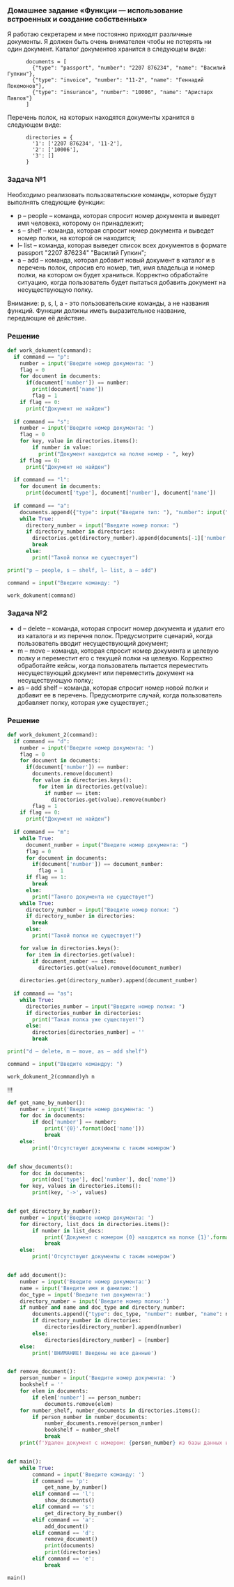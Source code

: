 ### Домашнее задание «Функции — использование встроенных и создание собственных»


Я работаю секретарем и мне постоянно приходят различные документы. Я должен быть очень внимателен чтобы не потерять ни один документ. Каталог документов хранится в следующем виде:
```
      documents = [
        {"type": "passport", "number": "2207 876234", "name": "Василий Гупкин"},
        {"type": "invoice", "number": "11-2", "name": "Геннадий Покемонов"},
        {"type": "insurance", "number": "10006", "name": "Аристарх Павлов"}
      ]
```
Перечень полок, на которых находятся документы хранится в следующем виде:
```
      directories = {
        '1': ['2207 876234', '11-2'],
        '2': ['10006'],
        '3': []
      }
```


### Задача №1

Необходимо реализовать пользовательские команды, которые будут выполнять следующие функции:

- p – people – команда, которая спросит номер документа и выведет имя человека, которому он принадлежит;
- s – shelf – команда, которая спросит номер документа и выведет номер полки, на которой он находится;
- l– list – команда, которая выведет список всех документов в формате passport "2207 876234" "Василий Гупкин";
- a – add – команда, которая добавит новый документ в каталог и в перечень полок, спросив его номер, тип, имя владельца и номер полки, на котором он будет храниться. Корректно обработайте ситуацию, когда пользователь будет пытаться добавить документ на несуществующую полку.

Внимание: p, s, l, a - это пользовательские команды, а не названия функций. Функции должны иметь выразительное название, передающие её действие.

### Решение
```Python
def work_dokument(command):
  if command == "p":
    number = input('Введите номер документа: ')
    flag = 0
    for document in documents:
      if(document['number']) == number:
        print(document['name'])
        flag = 1
    if flag == 0:
      print("Документ не найден")
    
  if command == "s":
    number = input('Введите номер документа: ')
    flag = 0
    for key, value in directories.items():
        if number in value:
          print("Документ находится на полке номер - ", key)
    if flag == 0:
      print("Документ не найден")
      
  if command == "l":
    for document in documents:
      print(document['type'], document['number'], document['name'])
      
  if command == "a":
    documents.append({"type": input("Введите тип: "), "number": input("Введите номер: "), "name": input("Введите имя: ")})
    while True:
      directory_number = input("Введите номер полки: ")
      if directory_number in directories:
        directories.get(directory_number).append(documents[-1]['number'])
        break
      else:
        print("Такой полки не существует")

print("p – people, s – shelf, l– list, a – add")

command = input("Введите команду: ")

work_dokument(command)
```


### Задача №2

- d – delete – команда, которая спросит номер документа и удалит его из каталога и из перечня полок. Предусмотрите сценарий, когда пользователь вводит несуществующий документ;
- m – move – команда, которая спросит номер документа и целевую полку и переместит его с текущей полки на целевую. Корректно обработайте кейсы, когда пользователь пытается переместить несуществующий документ или переместить документ на несуществующую полку;
- as – add shelf – команда, которая спросит номер новой полки и добавит ее в перечень. Предусмотрите случай, когда пользователь добавляет полку, которая уже существует.;

### Решение
```Python
def work_dokument_2(command):
  if command == "d":
    number = input('Введите номер документа: ')
    flag = 0
    for document in documents:
      if(document['number']) == number:
        documents.remove(document)
        for value in directories.keys():
          for item in directories.get(value):
            if number == item:
              directories.get(value).remove(number)
        flag = 1
    if flag == 0:
      print("Документ не найден")
  
  if command == "m":
    while True:
      document_number = input("Введите номер документа: ")
      flag = 0
      for document in documents:
        if(document['number']) == document_number:
          flag = 1
      if flag == 1:
        break
      else:
        print("Такого документа не существует")
    while True:
      directory_number = input("Введите номер полки: ")
      if directory_number in directories:
        break
      else:
        print("Такой полки не существует!")

    for value in directories.keys():
      for item in directories.get(value):
        if document_number == item:
          directories.get(value).remove(document_number)
          
    directories.get(directory_number).append(document_number)
    
  if command == "as":
    while True:
      directories_number = input("Введите номер полки: ")
      if directories_number in directories:
        print("Такая полка уже существует!")
      else:
        directories[directories_number] = ''
        break

print("d – delete, m – move, as – add shelf")

command = input("Введите командру: ")

work_dokument_2(command)yh n
```

!!!

```Python
def get_name_by_number():
    number = input('Введите номер документа: ')
    for doc in documents:
        if doc['number'] == number:
            print('{0}'.format(doc['name']))
            break
    else:
        print('Отсутствуют документы с таким номером')


def show_documents():
    for doc in documents:
        print(doc['type'], doc['number'], doc['name'])
    for key, values in directories.items():
        print(key, '->', values)


def get_directory_by_number():
    number = input('Введите номер документа: ')
    for directory, list_docs in directories.items():
        if number in list_docs:
            print('Документ с номером {0} находится на полке {1}'.format(number, directory))
            break
    else:
        print('Отсутствуют документы с таким номером')


def add_document():
    number = input('Введите номер документа:')
    name = input('Введите имя и фамилию:')
    doc_type = input('Введите тип документа:')
    directory_number = input('Введите номер полки:')
    if number and name and doc_type and directory_number:
        documents.append({"type": doc_type, "number": number, "name": name})
        if directory_number in directories:
            directories[directory_number].append(number)
        else:
            directories[directory_number] = [number]
    else:
        print('ВНИМАНИЕ! Введены не все данные')


def remove_document():
    person_number = input('Введите номер документа: ')
    bookshelf = ''
    for elem in documents:
        if elem['number'] == person_number:
            documents.remove(elem)
    for number_shelf, number_documents in directories.items():
        if person_number in number_documents:
            number_documents.remove(person_number)
            bookshelf = number_shelf
            break
    print(f'Удален документ с номером: {person_number} из базы данных и убран с полки №{bookshelf}')


def main():
    while True:
        command = input('Введите команду: ')
        if command == 'p':
            get_name_by_number()
        elif command == 'l':
            show_documents()
        elif command == 's':
            get_directory_by_number()
        elif command == 'a':
            add_document()
        elif command == 'd':
            remove_document()
            print(documents)
            print(directories)
        elif command == 'e':
            break

main()
```
